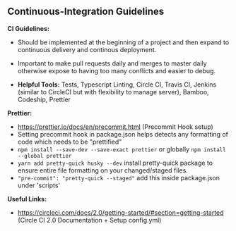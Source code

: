 ## Continuous-Integration Guidelines

**CI Guidelines:**

- Should be implemented at the beginning of a project and then expand to continuous delivery and continous deployment.
- Important to make pull requests daily and merges to master daily otherwise expose to having too many conflicts and easier to debug.

- **Helpful Tools:** Tests, Typescript Linting, Circle CI, Travis CI, Jenkins (similar to CircleCI but with flexibility to manage server), Bamboo, Codeship, Prettier

**Prettier:**
 - https://prettier.io/docs/en/precommit.html (Precommit Hook setup)
 - Setting precommit hook in package.json helps detects any formatting of code which needs to be "prettified"
 - ``npm install --save-dev --save-exact prettier`` or globally ``npm install --global prettier``
 - ``yarn add pretty-quick husky --dev`` install pretty-quick package to ensure entire file formatting on your changed/staged files.
 - ``"pre-commit": "pretty-quick --staged"`` add this inside package.json under 'scripts'


 

**Useful Links:**

- https://circleci.com/docs/2.0/getting-started/#section=getting-started (Circle CI 2.0 Documentation + Setup config.yml)

